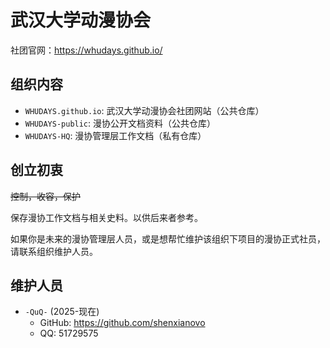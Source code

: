 # 武汉大学动漫协会

社团官网：https://whudays.github.io/

## 组织内容

- `WHUDAYS.github.io`: 武汉大学动漫协会社团网站（公共仓库）
- `WHUDAYS-public`: 漫协公开文档资料（公共仓库）
- `WHUDAYS-HQ`: 漫协管理层工作文档（私有仓库）

## 创立初衷

~~控制，收容，保护~~

保存漫协工作文档与相关史料。以供后来者参考。

如果你是未来的漫协管理层人员，或是想帮忙维护该组织下项目的漫协正式社员，请联系组织维护人员。

## 维护人员

- `-QuQ-` (2025-现在)
  - GitHub: https://github.com/shenxianovo
  - QQ: 51729575
